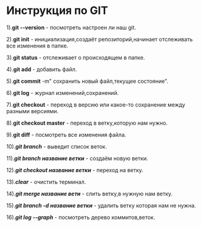 # Инструкция по GIT

1).**git --version** - посмотреть настроен ли наш git.

2).**git init** - инициализация,создаёт репозиторий,начинает отслеживать все изменения в папке.

3).**git status** - отслеживает о происходящем в папке.

4).**git add** - добавить файл.

5).**git commit** -m" сохранить новый файл,текущее состояние".

6).**git log** - журнал изменений,сохранений.

7).**git checkout** - переход в версию или какое-то сохранение между разными версиями.

8).**git checkout master** - переход в ветку,которую нам нужно.

9).**git diff** - посмотреть все изменения файла.

10).**_git branch_** - выведит список веток.

11).**_git branch название ветки_** - создаём новую ветки.

12).**_git checkout название ветки_** - переход на ветку.

13).**_clear_** - очистить терминал.

14).**_git merge название вети_** - слить ветку,в нужную нам ветку.

15).**_git branch -d название ветки_** - удалить ветку которая нам не нужна.

16).**_git log --graph_** - посмотреть дерево коммитов,веток.
